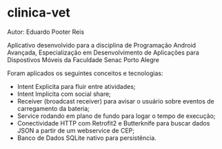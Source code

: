 # clinica-vet

Autor: Eduardo Pooter Reis

Aplicativo desenvolvido para a disciplina de Programação Android Avançada, Especialização em Desenvolvimento de Aplicações para Dispostivos Móveis da Faculdade Senac Porto Alegre

Foram aplicados os seguintes conceitos e tecnologias:
- Intent Explicita para fluir entre atividades;
- Intent Implicita com social share;
- Receiver (broadcast receiver) para avisar o usuário sobre eventos de carregamento da bateria;
- Service rodando em plano de fundo para logar o tempo de execução;
- Conectividade HTTP com Retrofit2 e Butterknife para buscar dados JSON a partir de um webservice de CEP;
- Banco de Dados SQLite nativo para persistência.
